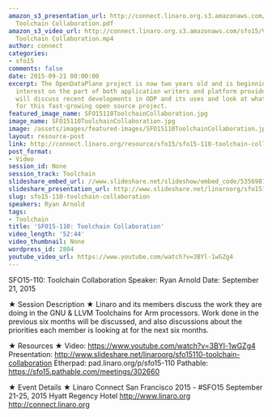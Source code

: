```yaml
---
amazon_s3_presentation_url: http://connect.linaro.org.s3.amazonaws.com/sfo15/Presentations/09-21-Monday/SFO15-110-
  Toolchain Collaboration.pdf
amazon_s3_video_url: http://connect.linaro.org.s3.amazonaws.com/sfo15/Videos/09-21-Monday/SFO15-110
  Toolchain Collaboration.mp4
author: connect
categories:
- sfo15
comments: false
date: 2015-09-21 00:00:00
excerpt: The OpenDataPlane project is now two years old and is beginning to see widespread
  interest on the part of both application writers and platform providers. This talk
  will discuss recent developments in ODP and its uses and look at what lies ahead
  for this fast-growing open source project.
featured_image_name: SFO15110ToolchainCollaboration.jpg
image_name: SFO15110ToolchainCollaboration.jpg
image: /assets/images/featured-images/SFO15110ToolchainCollaboration.jpg
layout: resource-post
link: http://connect.linaro.org/resource/sfo15/sfo15-110-toolchain-collaboration/
post_format:
- Video
session_id: None
session_track: Toolchain
slideshare_embed_url: //www.slideshare.net/slideshow/embed_code/53569816
slideshare_presentation_url: http://www.slideshare.net/linaroorg/sfo15110-toolchain-collaboration
slug: sfo15-110-toolchain-collaboration
speakers: Ryan Arnold
tags:
- Toolchain
title: 'SFO15-110: Toolchain Collaboration'
video_length: '52:44'
video_thumbnail: None
wordpress_id: 2804
youtube_video_url: https://www.youtube.com/watch?v=3BYl-1wGZg4
---
```


SFO15-110: Toolchain Collaboration
Speaker:  Ryan Arnold
Date: September 21, 2015

★ Session Description ★
Linaro and its members discuss the work they are doing in the GNU & LLVM Toolchains for Arm processors. Work done in the previous six months will be discussed, and also discussions about the priorities each member is looking at for the next six months.

★ Resources ★
Video: https://www.youtube.com/watch?v=3BYl-1wGZg4
Presentation:  http://www.slideshare.net/linaroorg/sfo15110-toolchain-collaboration
Etherpad: pad.linaro.org/p/sfo15-110
Pathable: https://sfo15.pathable.com/meetings/302660

★ Event Details ★
Linaro Connect San Francisco 2015 - #SFO15
September 21-25, 2015
Hyatt Regency Hotel
http://www.linaro.org
http://connect.linaro.org
